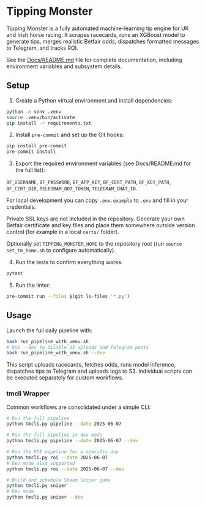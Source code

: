 # Tipping Monster

Tipping Monster is a fully automated machine-learning tip engine for UK and Irish horse racing. It scrapes racecards, runs an XGBoost model to generate tips, merges realistic Betfair odds, dispatches formatted messages to Telegram, and tracks ROI.

See the [Docs/README.md](Docs/README.md) file for complete documentation, including environment variables and subsystem details.

## Setup

1. Create a Python virtual environment and install dependencies:

```bash
python -m venv .venv
source .venv/bin/activate
pip install -r requirements.txt
```

2. Install `pre-commit` and set up the Git hooks:

```bash
pip install pre-commit
pre-commit install
```

3. Export the required environment variables (see Docs/README.md for the full list):

`BF_USERNAME`, `BF_PASSWORD`, `BF_APP_KEY`, `BF_CERT_PATH`, `BF_KEY_PATH`, `BF_CERT_DIR`, `TELEGRAM_BOT_TOKEN`, `TELEGRAM_CHAT_ID`.

For local development you can copy `.env.example` to `.env` and fill in your credentials.

Private SSL keys are not included in the repository. Generate your own Betfair certificate and key files and place them somewhere outside version control (for example in a local `certs/` folder).

Optionally set `TIPPING_MONSTER_HOME` to the repository root (run `source set_tm_home.sh` to configure automatically).

4. Run the tests to confirm everything works:

```bash
pytest
```

5. Run the linter:

```bash
pre-commit run --files $(git ls-files '*.py')
```

## Usage

Launch the full daily pipeline with:

```bash
bash run_pipeline_with_venv.sh
# Use --dev to disable S3 uploads and Telegram posts
bash run_pipeline_with_venv.sh --dev
```

This script uploads racecards, fetches odds, runs model inference, dispatches tips to Telegram and uploads logs to S3. Individual scripts can be executed separately for custom workflows.

### tmcli Wrapper

Common workflows are consolidated under a simple CLI:

```bash
# Run the full pipeline
python tmcli.py pipeline --date 2025-06-07

# Run the full pipeline in dev mode
python tmcli.py pipeline --date 2025-06-07 --dev

# Run the ROI pipeline for a specific day
python tmcli.py roi --date 2025-06-07
# Dev mode also supported
python tmcli.py roi --date 2025-06-07 --dev

# Build and schedule Steam Sniper jobs
python tmcli.py sniper
# Dev mode
python tmcli.py sniper --dev
```
